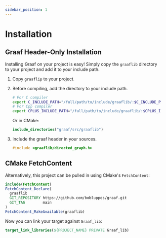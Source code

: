 ```yaml
---
sidebar_position: 1
---
```


# Installation

## Graaf Header-Only Installation
Installing Graaf on your project is easy! Simply copy the `graaflib` directory to your project and add it to your include path.

1) Copy `graaflip` to your project.
2) Before compiling, add the directory to your include path.
    ```bash
    # For C compiler
    export C_INCLUDE_PATH="/full/path/to/include/graaflib/:$C_INCLUDE_PATH"
    # For Cpp compiler
    export CPLUS_INCLUDE_PATH="/full/path/to/include/graaflib/:$CPLUS_INCLUDE_PATH"
    ```

    Or in CMake:
    ```CMake
    include_directories("graaf/src/graaflib")
    ```
3) Include the graaf header in your sources.
    ```c++
    #include <graaflib/directed_graph.h>
    ```

## CMake FetchContent
Alternatively, this project can be pulled in using CMake's `FetchContent`:

```CMake
include(FetchContent)
FetchContent_Declare(
  graaflib
  GIT_REPOSITORY https://github.com/bobluppes/graaf.git
  GIT_TAG        main
)
FetchContent_MakeAvailable(graaflib)
```

Now you can link your target against `Graaf_lib`:

```CMake
target_link_libraries(${PROJECT_NAME} PRIVATE Graaf_lib)
```
